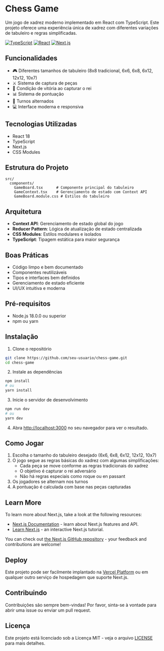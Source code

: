 # Chess Game

Um jogo de xadrez moderno implementado em React com TypeScript. Este projeto oferece uma experiência única de xadrez com diferentes variações de tabuleiro e regras simplificadas.

[![TypeScript](https://img.shields.io/badge/TypeScript-007ACC?style=for-the-badge&logo=typescript&logoColor=white)](https://www.typescriptlang.org/)
[![React](https://img.shields.io/badge/React-20232A?style=for-the-badge&logo=react&logoColor=61DAFB)](https://reactjs.org/)
[![Next.js](https://img.shields.io/badge/Next.js-000000?style=for-the-badge&logo=next.js&logoColor=white)](https://nextjs.org/)

## Funcionalidades

- 🎮 Diferentes tamanhos de tabuleiro (8x8 tradicional, 6x6, 6x8, 6x12, 12x12, 10x7)
- ⚔️ Sistema de captura de peças
- 👑 Condição de vitória ao capturar o rei
- 📊 Sistema de pontuação
- 🔄 Turnos alternados
- 💻 Interface moderna e responsiva

## Tecnologias Utilizadas

- React 18
- TypeScript
- Next.js
- CSS Modules

## Estrutura do Projeto

```
src/
  components/
    GameBoard.tsx      # Componente principal do tabuleiro
    GameContext.tsx    # Gerenciamento de estado com Context API
    GameBoard.module.css # Estilos do tabuleiro
```

## Arquitetura

- **Context API**: Gerenciamento de estado global do jogo
- **Reducer Pattern**: Lógica de atualização de estado centralizada
- **CSS Modules**: Estilos modulares e isolados
- **TypeScript**: Tipagem estática para maior segurança

## Boas Práticas

- Código limpo e bem documentado
- Componentes reutilizáveis
- Tipos e interfaces bem definidos
- Gerenciamento de estado eficiente
- UI/UX intuitiva e moderna

## Pré-requisitos

- Node.js 18.0.0 ou superior
- npm ou yarn

## Instalação

1. Clone o repositório
```bash
git clone https://github.com/seu-usuario/chess-game.git
cd chess-game
```

2. Instale as dependências
```bash
npm install
# ou
yarn install
```

3. Inicie o servidor de desenvolvimento
```bash
npm run dev
# ou
yarn dev
```

4. Abra [http://localhost:3000](http://localhost:3000) no seu navegador para ver o resultado.

## Como Jogar

1. Escolha o tamanho do tabuleiro desejado (6x6, 6x8, 6x12, 12x12, 10x7)
2. O jogo segue as regras básicas do xadrez com algumas simplificações:
   - Cada peça se move conforme as regras tradicionais do xadrez
   - O objetivo é capturar o rei adversário
   - Não há regras especiais como roque ou en passant
3. Os jogadores se alternam nos turnos
4. A pontuação é calculada com base nas peças capturadas

## Learn More

To learn more about Next.js, take a look at the following resources:

- [Next.js Documentation](https://nextjs.org/docs) - learn about Next.js features and API.
- [Learn Next.js](https://nextjs.org/learn) - an interactive Next.js tutorial.

You can check out [the Next.js GitHub repository](https://github.com/vercel/next.js) - your feedback and contributions are welcome!

## Deploy

Este projeto pode ser facilmente implantado na [Vercel Platform](https://vercel.com/new) ou em qualquer outro serviço de hospedagem que suporte Next.js.

## Contribuindo

Contribuições são sempre bem-vindas! Por favor, sinta-se à vontade para abrir uma issue ou enviar um pull request.

## Licença

Este projeto está licenciado sob a Licença MIT - veja o arquivo [LICENSE](LICENSE) para mais detalhes.
